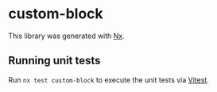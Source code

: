 # custom-block

This library was generated with [Nx](https://nx.dev).

## Running unit tests

Run `nx test custom-block` to execute the unit tests via [Vitest](https://vitest.dev/).
